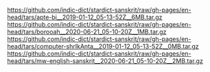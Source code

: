 https://github.com/indic-dict/stardict-sanskrit/raw/gh-pages/en-head/tars/apte-bi__2019-01-12_05-13-52Z__6MB.tar.gz
https://github.com/indic-dict/stardict-sanskrit/raw/gh-pages/en-head/tars/borooah__2020-06-21_05-10-20Z__1MB.tar.gz
https://github.com/indic-dict/stardict-sanskrit/raw/gh-pages/en-head/tars/computer-shrIkAnta__2019-01-12_05-13-52Z__0MB.tar.gz
https://github.com/indic-dict/stardict-sanskrit/raw/gh-pages/en-head/tars/mw-english-sanskrit__2020-06-21_05-10-20Z__2MB.tar.gz
